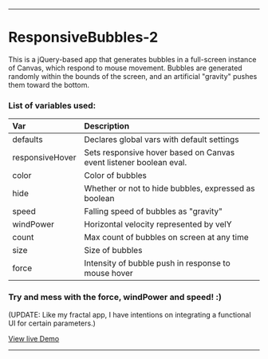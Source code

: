 ___
# ResponsiveBubbles-2
This is a jQuery-based app that generates bubbles in a full-screen instance of Canvas, which respond to mouse movement.
Bubbles are generated randomly within the bounds of the screen, and an artificial "gravity" pushes them toward the bottom.

### List of variables used:

| Var             | Description     |
| :-------------   |:---------------|
| defaults     | Declares global vars with default settings|
| responsiveHover      | Sets responsive hover based on Canvas event listener boolean eval. |
| color     | Color of bubbles|
| hide          | Whether or not to hide bubbles, expressed as boolean|
| speed     | Falling speed of bubbles as "gravity"|
| windPower          | Horizontal velocity represented by velY|
| count           | Max count of bubbles on screen at any time|
| size | Size of bubbles|
| force | Intensity of bubble push in response to mouse hover|


### Try and mess with the force, windPower and speed! :)

(UPDATE: Like my fractal app, I have intentions on integrating a functional UI for certain parameters.)

[View live Demo](https://cdn.rawgit.com/sambgordon/ResponsiveBubbles-2/master/index.html)
___
